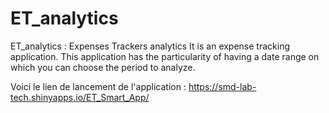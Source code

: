 # ET_analytics
ET_analytics : Expenses Trackers analytics
It is an expense tracking application. This application has the particularity of having a date range on which you can choose the period to analyze.


Voici le lien de lancement de l'application :
https://smd-lab-tech.shinyapps.io/ET_Smart_App/

